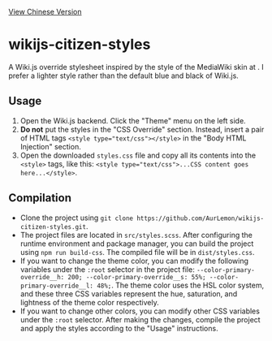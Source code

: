 [View Chinese Version](README_ZH.md)

# wikijs-citizen-styles

A Wiki.js override stylesheet inspired by the style of the MediaWiki skin at <mcurl name="StarCitizenTools/mediawiki-skins-Citizen" url="https://github.com/StarCitizenTools/mediawiki-skins-Citizen/"></mcurl>. I prefer a lighter style rather than the default blue and black of Wiki.js.

## Usage

1. Open the Wiki.js backend. Click the "Theme" menu on the left side.
2. **Do not** put the styles in the "CSS Override" section. Instead, insert a pair of HTML tags `<style type="text/css"></style>` in the "Body HTML Injection" section.
3. Open the downloaded `styles.css` file and copy all its contents into the `<style>` tags, like this: `<style type="text/css">...CSS content goes here...</style>`.

## Compilation

- Clone the project using `git clone https://github.com/AurLemon/wikijs-citizen-styles.git`.
- The project files are located in `src/styles.scss`. After configuring the runtime environment and package manager, you can build the project using `npm run build-css`. The compiled file will be in `dist/styles.css`.
- If you want to change the theme color, you can modify the following variables under the `:root` selector in the project file: `--color-primary-override__h: 200; --color-primary-override__s: 55%; --color-primary-override__l: 48%;`. The theme color uses the HSL color system, and these three CSS variables represent the hue, saturation, and lightness of the theme color respectively.
- If you want to change other colors, you can modify other CSS variables under the `:root` selector. After making the changes, compile the project and apply the styles according to the "Usage" instructions.
